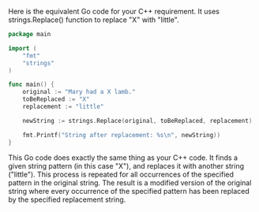 Here is the equivalent Go code for your C++ requirement. It uses strings.Replace() function to replace "X" with "little".

```go
package main

import (
	"fmt"
	"strings"
)

func main() {
	original := "Mary had a X lamb."
	toBeReplaced := "X"
	replacement := "little"

	newString := strings.Replace(original, toBeReplaced, replacement)

	fmt.Printf("String after replacement: %s\n", newString))
}
```
This Go code does exactly the same thing as your C++ code. It finds a given string pattern (in this case "X"), and replaces it with another string ("little"). This process is repeated for all occurrences of the specified pattern in the original string. The result is a modified version of the original string where every occurrence of the specified pattern has been replaced by the specified replacement string.
